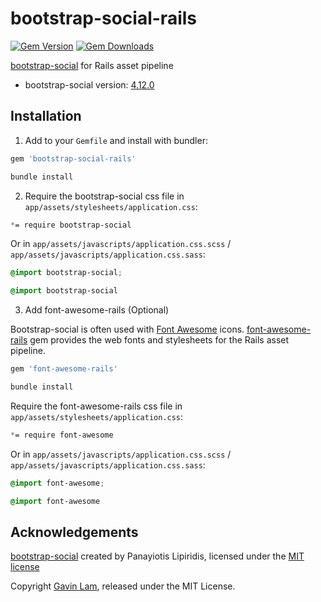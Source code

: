 # bootstrap-social-rails

[![Gem Version](http://img.shields.io/gem/v/bootstrap-social-rails.svg)](https://rubygems.org/gems/bootstrap-social-rails)
[![Gem Downloads](https://img.shields.io/gem/dt/bootstrap-social-rails.svg)](https://rubygems.org/gems/bootstrap-social-rails)

[bootstrap-social](https://github.com/lipis/bootstrap-social/) for Rails asset pipeline

- bootstrap-social version: [4.12.0](https://github.com/lipis/bootstrap-social/releases/tag/4.12.0)

## Installation

1. Add to your `Gemfile` and install with bundler:

  ```ruby
  gem 'bootstrap-social-rails'
  ```

  ```bash
  bundle install
  ```

2. Require the bootstrap-social css file in `app/assets/stylesheets/application.css`:

  ```css
  *= require bootstrap-social
  ```
  Or in `app/assets/javascripts/application.css.scss` / `app/assets/javascripts/application.css.sass`:

  ```scss
  @import bootstrap-social;
  ```

  ```sass
  @import bootstrap-social
  ```

3. Add font-awesome-rails (Optional)

  Bootstrap-social is often used with [Font Awesome](https://fortawesome.github.io/Font-Awesome/) icons.
  [font-awesome-rails](https://github.com/bokmann/font-awesome-rails) gem provides the web fonts and stylesheets for the Rails asset pipeline.

  ```ruby
  gem 'font-awesome-rails'
  ```

  ```bash
  bundle install
  ```
  
  Require the font-awesome-rails css file in `app/assets/stylesheets/application.css`:
  
  ```css
  *= require font-awesome
  ```
  Or in `app/assets/javascripts/application.css.scss` / `app/assets/javascripts/application.css.sass`:

  ```scss
  @import font-awesome;
  ```

  ```sass
  @import font-awesome
  ```

## Acknowledgements

[bootstrap-social](https://github.com/lipis/bootstrap-social/) created by Panayiotis Lipiridis, licensed under the [MIT license](https://github.com/lipis/bootstrap-social/blob/gh-pages/LICENCE)

Copyright [Gavin Lam](https://www.gavin.hk), released under the MIT License.
